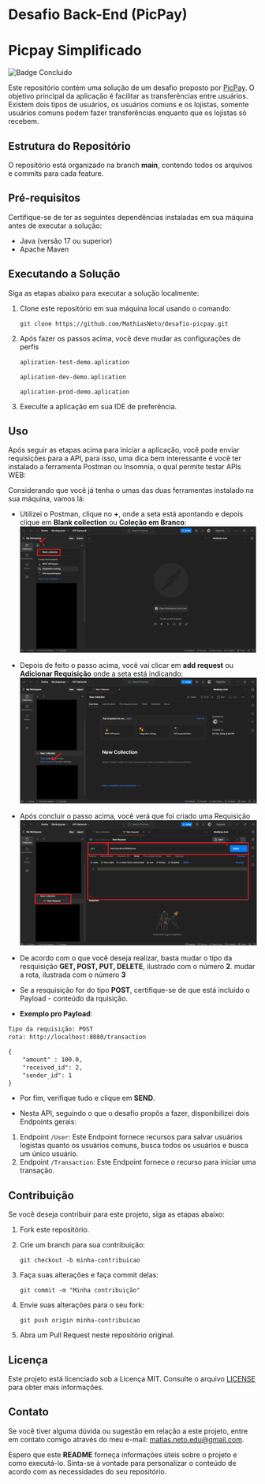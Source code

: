 # Desafio Back-End (PicPay)
<h1> Picpay Simplificado </h1>

![Badge Concluido](http://img.shields.io/static/v1?label=STATUS&message=Cocluido&color=GREEN&style=for-the-badge)


Este repositório contém uma solução de um desafio proposto por [PicPay](https://picpay.com/). O objetivo principal da aplicação é facilitar as transferências entre usuários. Existem dois tipos de usuários, os usuários comuns e os lojistas, somente usuários comuns podem fazer transferências enquanto que os lojistas só recebem.

## Estrutura do Repositório

O repositório está organizado na branch **main**, contendo todos os arquivos e commits para cada feature. 

## Pré-requisitos

Certifique-se de ter as seguintes dependências instaladas em sua máquina antes de executar a solução:

- Java (versão 17 ou superior)
- Apache Maven

## Executando a Solução

Siga as etapas abaixo para executar a solução localmente:

1. Clone este repositório em sua máquina local usando o comando:

   ```
   git clone https://github.com/MathiasNeto/desafio-picpay.git
   ```
2. Após fazer os passos acima, você deve mudar as configurações de perfis
   ```
   aplication-test-demo.aplication
   ```
   ```
   aplication-dev-demo.aplication
   ```
   ```
   aplication-prod-demo.aplication
   ```
2. Execulte a aplicação em sua IDE de preferência.

## Uso

Após seguir as etapas acima para iniciar a aplicação, você pode enviar requisições para a API, para isso, uma dica bem interessante é você ter instalado a ferramenta Postman ou Insomnia, o qual permite testar APIs WEB:

Considerando que você já tenha o umas das duas ferramentas instalado na sua máquina, vamos lá:

- Utilizei o Postman, clique no **+**, onde a seta está apontando e depois clique em **Blank collection** ou **Coleção em Branco**:
![alt text](images/image1-2.png)

- Depois de feito o passo acima, você vai clicar em **add request** ou **Adicionar Requisição** onde a seta está indicando:
![alt text](images/image2.png)

- Após concluir o passo acima, você verá que foi criado uma Requisição
![alt text](images/image2-1.png)

- De acordo com o que você deseja realizar, basta mudar o tipo da resquisição **GET, POST, PUT, DELETE**, ilustrado com o número **2**. mudar a rota, ilustrada com o número **3**

- Se a resquisição for do tipo **POST**, certifique-se de que está incluido o Payload - conteúdo da rquisição.
- **Exemplo pro Payload**:
```
Tipo da requisição: POST
rota: http://localhost:8080/transaction
```
```
{
    "amount" : 100.0,
    "received_id": 2, 
    "sender_id": 1
}
```
- Por fim, verifique tudo e clique em **SEND**.

- Nesta API, seguindo o que o desafio propôs a fazer, disponibilizei dois Endpoints gerais:
1. Endpoint ``/User``: Este Endpoint fornece recursos para salvar usuários logistas quanto os usuários comuns, busca todos os usuários e busca um único usuário.
2. Endpoint ``/Transaction``: Este Endpoint fornece o recurso para iniciar uma transação.


## Contribuição

Se você deseja contribuir para este projeto, siga as etapas abaixo:

1. Fork este repositório.
2. Crie um branch para sua contribuição:

   ```
   git checkout -b minha-contribuicao
   ```

3. Faça suas alterações e faça commit delas:

   ```
   git commit -m "Minha contribuição"
   ```

4. Envie suas alterações para o seu fork:

   ```
   git push origin minha-contribuicao
   ```

5. Abra um Pull Request neste repositório original.

## Licença

Este projeto está licenciado sob a Licença MIT. Consulte o arquivo [LICENSE](LICENSE) para obter mais informações.

## Contato

Se você tiver alguma dúvida ou sugestão em relação a este projeto, entre em contato comigo através do meu e-mail: [matias.neto.edu@gmail.com](Matias:matias.neto.edu@gmail.com).

Espero que este **README** forneça informações úteis sobre o projeto e como executá-lo. Sinta-se à vontade para personalizar o conteúdo de acordo com as necessidades do seu repositório.
